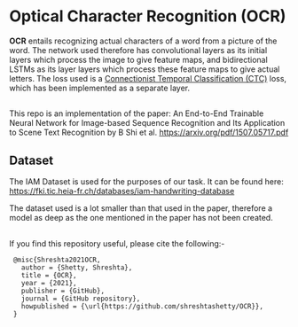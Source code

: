 # Optical Character Recognition (OCR)
**OCR** entails recognizing actual characters of a word from a picture of the word.
The network used therefore has convolutional layers as its initial layers which process the image to give feature maps, and bidirectional LSTMs as its layer layers which process these feature maps to give actual letters.
The loss used is a [Connectionist Temporal Classification (CTC)](https://distill.pub/2017/ctc/) loss, which has been implemented as a separate layer.
##
This repo is an implementation of the paper: An End-to-End Trainable Neural Network for Image-based Sequence
Recognition and Its Application to Scene Text Recognition by B Shi et al. https://arxiv.org/pdf/1507.05717.pdf
##
## Dataset
The IAM Dataset is used for the purposes of our task. It can be found here: https://fki.tic.heia-fr.ch/databases/iam-handwriting-database

The dataset used is a lot smaller than that used in the paper, therefore a model as deep as the one mentioned in the paper has not been created.
##
If you find this repository useful, please cite the following:-
~~~
 @misc{Shreshta2021OCR,
   author = {Shetty, Shreshta}, 
   title = {OCR}, 
   year = {2021}, 
   publisher = {GitHub}, 
   journal = {GitHub repository}, 
   howpublished = {\url{https://github.com/shreshtashetty/OCR}},
 }
 ~~~
